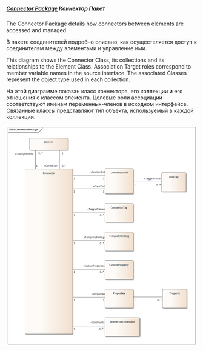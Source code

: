##### [Connector Package](https://sparxsystems.com/enterprise_architect_user_guide/15.1/automation/connector.html) Коннектор Пакет

The Connector Package details how connectors between elements are accessed and managed. 

В пакете соединителей подробно описано, как осуществляется доступ к соединителям между элементами и управление ими. 

This diagram shows the Connector Class, its collections and its relationships to the Element Class. Association Target roles correspond to member variable names in the source interface. The associated Classes represent the object type used in each collection.

На этой диаграмме показан класс коннектора, его коллекции и его отношения с классом элемента. Целевые роли ассоциации соответствуют именам переменных-членов в исходном интерфейсе. Связанные классы представляют тип объекта, используемый в каждой коллекции.

![](_src/connector-package-5749.png)



